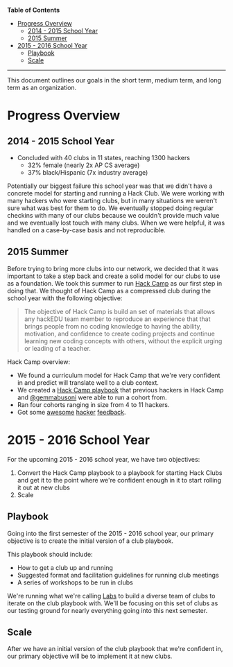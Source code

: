 <!-- markdown-toc start - Don't edit this section. Run M-x markdown-toc-generate-toc again -->
**Table of Contents**

- [Progress Overview](#progress-overview)
    - [2014 - 2015 School Year](#2014---2015-school-year)
    - [2015 Summer](#2015-summer)
- [2015 - 2016 School Year](#2015---2016-school-year)
    - [Playbook](#playbook)
    - [Scale](#scale)

<!-- markdown-toc end -->

-------------------------------------------------------------------------------

This document outlines our goals in the short term, medium term, and long term
as an organization.

# Progress Overview

## 2014 - 2015 School Year

- Concluded with 40 clubs in 11 states, reaching 1300 hackers
  - 32% female (nearly 2x AP CS average)
  - 37% black/Hispanic (7x industry average)

Potentially our biggest failure this school year was that we didn't have a
concrete model for starting and running a Hack Club. We were working with many
hackers who were starting clubs, but in many situations we weren't sure what was
best for them to do. We eventually stopped doing regular checkins with many of
our clubs because we couldn't provide much value and we eventually lost touch
with many clubs. When we were helpful, it was handled on a case-by-case basis
and not reproducible.

## 2015 Summer

Before trying to bring more clubs into our network, we decided that it was
important to take a step back and create a solid model for our clubs to use as a
foundation. We took this summer to run
[Hack Camp](https://github.com/hackedu/hack-camp) as our first step in doing
that. We thought of Hack Camp as a compressed club during the school year with
the following objective:

> The objective of Hack Camp is build an set of materials that allows any
> hackEDU team member to reproduce an experience that that brings people from no
> coding knowledge to having the ability, motivation, and confidence to create
> coding projects and continue learning new coding concepts with others, without
> the explicit urging or leading of a teacher.

Hack Camp overview:

- We found a curriculum model for Hack Camp that we're very confident in and
  predict will translate well to a club context.
- We created a
  [Hack Camp playbook](https://github.com/hackedu/hack-camp/tree/master/cohort_4/playbook)
  that previous hackers in Hack Camp and
  [@gemmabusoni](https://github.com/gemmabusoni) were able to run a cohort from.
- Ran four cohorts ranging in size from 4 to 11 hackers.
- Got some
  [awesome](https://github.com/hackedu/hack-camp/blob/master/cohort_1/feedback/2.md#can-you-tell-us-if-hack-camp-changed-your-mindset-or-the-way-you-thought-about-yourself-or-your-abilities)
  [hacker](https://github.com/hackedu/hack-camp/blob/master/cohort_3/feedback/10.md#can-you-tell-us-if-hack-camp-changed-your-mindset-or-the-way-you-thought-about-yourself-or-your-abilities)
  [feedback](https://github.com/hackedu/hack-camp/blob/master/cohort_3/feedback/09.md#can-you-tell-us-if-hack-camp-changed-your-mindset-or-the-way-you-thought-about-yourself-or-your-abilities).

# 2015 - 2016 School Year

For the upcoming 2015 - 2016 school year, we have two objectives:

1. Convert the Hack Camp playbook to a playbook for starting Hack Clubs and get
   it to the point where we're confident enough in it to start rolling it out at
   new clubs
2. Scale

## Playbook

Going into the first semester of the 2015 - 2016 school year, our primary
objective is to create the initial version of a club playbook.

This playbook should include:

- How to get a club up and running
- Suggested format and facilitation guidelines for running club meetings
- A series of workshops to be run in clubs

We're running what we're calling
[Labs](https://github.com/hackedu/hackedu/tree/master/meta/labs) to build a
diverse team of clubs to iterate on the club playbook with. We'll be focusing on
this set of clubs as our testing ground for nearly everything going into this
next semester.

## Scale

After we have an initial version of the club playbook that we're confident in,
our primary objective will be to implement it at new clubs.
